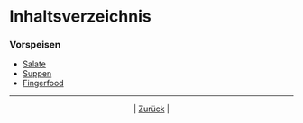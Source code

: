 # Inhaltsverzeichnis

### Vorspeisen

- [Salate](011-Salate/index.md)
- [Suppen](012-Suppen/index.md)
- [Fingerfood](013-Fingerfood/index.md)



------

<p align="center">| <a href="../index.md">Zurück</a> |</p>

